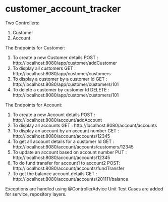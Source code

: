 # customer_account_tracker



Two Controllers:
1. Customer
2. Account

The Endpoints for Customer:
1. To create a new Customer details
POST : http://localhost:8080/app/customer/addCustomer
2. To display all customers
GET : http://localhost:8080/app/customer/customers
3. To display a customer by a customer Id
GET : http://localhost:8080/app/customer/customers/101
4. To delete a customer by customer Id
DELETE : http://localhost:8080/app/customer/customers/101


The Endpoints for Account:
1. To create a new Account details
POST : http://localhost:8080/account/addAccount
2. To display all accounts
GET : http://localhost:8080/account/accounts
3. To display an account by an account number
GET : http://localhost:8080/account/accounts/12345
4. To get all account details for a customer Id
GET : http://localhost:8080/account/accounts/customers/12345
5. To update an account based on account number
PUT : http://localhost:8080/account/accounts/12345
6. To do fund transfer for account1 to account2
POST: http://localhost:8080/account/accounts/fundTransfer
7. To get the balance account details
GET : http://localhost:8080/account/accounts/201111/balance

Exceptions are handled using @ControllerAdvice
Unit Test Cases are added for service, repository layers.
